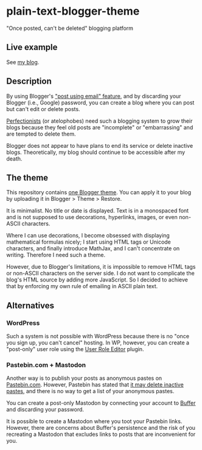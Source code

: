 # plain-text-blogger-theme

"Once posted, can't be deleted" blogging platform

## Live example

See [my blog](https://ykonno.blogspot.com/?m=0).

## Description

By using Blogger's ["post using email" feature](https://support.google.com/blogger/answer/154172), and by discarding your Blogger (i.e., Google) password, you can create a blog where you can post but can't edit or delete posts.

[Perfectionists](https://en.wikipedia.org/wiki/Perfectionism_(psychology)) (or atelophobes) need such a blogging system to grow their blogs because they feel old posts are "incomplete" or "embarrassing" and are tempted to delete them.

Blogger does not appear to have plans to end its service or delete inactive
blogs.  Theoretically, my blog should continue to be accessible after my death.

## The theme

This repository contains [one Blogger theme](theme.xml).  You can apply it to
your blog by uploading it in Blogger > Theme > Restore.

It is minimalist.  No title or date is displayed.  Text is in a monospaced font and is not supposed to use
decorations, hyperlinks, images, or even non-ASCII characters.

Where I can use decorations, I become obsessed with displaying mathematical formulas nicely; I
start using HTML tags or Unicode characters, and finally introduce MathJax, and I
can't concentrate on writing.  Therefore I need such a theme.

However, due to Blogger's limitations, it is impossible to remove HTML tags or
non-ASCII characters on the server side.  I do not want to complicate the blog's
HTML source by adding more JavaScript.  So I decided to achieve that by
enforcing my own rule of emailing in ASCII plain text.

## Alternatives

### WordPress

Such a system is not possible with WordPress because there is no "once you sign
up, you can't cancel" hosting.  In WP, however, you can create a "post-only" user role
using the [User Role Editor](https://wordpress.org/plugins/user-role-editor/)
plugin.

### Pastebin.com + Mastodon

Another way is to publish your posts as anonymous pastes on
[Pastebin.com](https://pastebin.com/).  However, Pastebin has stated that [it
may delete inactive pastes](https://pastebin.com/faq#18), and there is no way
to get a list of your anonymous pastes.

You can create a post-only Mastodon by connecting your account to [Buffer](https://buffer.com/) and discarding your password.

It is possible to create a Mastodon where you toot your Pastebin links.  However, there
are concerns about Buffer's persistence and the risk of you recreating a Mastodon that excludes links to posts that are inconvenient for you.
